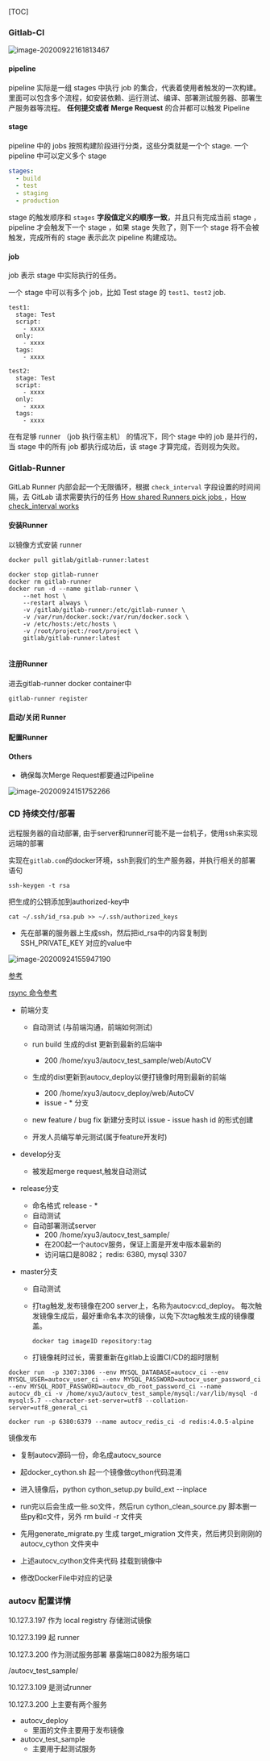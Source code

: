 [TOC]







### Gitlab-CI



![image-20200922161813467](CI_CD.assets/image-20200922161813467.png)



#### pipeline

pipeline 实际是一组 stages 中执行 job 的集合，代表着使用者触发的一次构建。里面可以包含多个流程，如安装依赖、运行测试、编译、部署测试服务器、部署生产服务器等流程。 **任何提交或者 Merge Request** 的合并都可以触发 Pipeline

#### stage

pipeline 中的 jobs 按照构建阶段进行分类，这些分类就是一个个 stage. 一个 pipeline 中可以定义多个 stage 

```yaml
stages:
  - build
  - test
  - staging
  - production
```

stage 的触发顺序和 `stages` **字段值定义的顺序一致**，并且只有完成当前 stage ， pipeline 才会触发下一个 stage ，如果 stage 失败了，则下一个 stage 将不会被触发，完成所有的 stage 表示此次 pipeline 构建成功。

#### job

job 表示 stage 中实际执行的任务。

一个 stage 中可以有多个 job，比如 Test stage 的 `test1`、`test2` job.

```ymal
test1:
  stage: Test
  script: 
    - xxxx
  only:
    - xxxx
  tags:
    - xxxx
    
test2:
  stage: Test
  script: 
    - xxxx
  only:
    - xxxx
  tags:
    - xxxx
```

在有足够 runner （job 执行宿主机） 的情况下，同个 stage 中的 job 是并行的，当 stage 中的所有 job 都执行成功后，该 stage 才算完成，否则视为失败。



### Gitlab-Runner

GitLab Runner 内部会起一个无限循环，根据 `check_interval` 字段设置的时间间隔，去 GitLab 请求需要执行的任务  [How shared Runners pick jobs ](https://docs.gitlab.com/ce/ci/runners/#how-shared-runners-pick-jobs)，[How check_interval works](https://gitlab.com/gitlab-org/gitlab-runner/blob/master/docs/configuration/advanced-configuration.md#how-check_interval-works)



#### 安装Runner

以镜像方式安装 runner

```bash
docker pull gitlab/gitlab-runner:latest
```

```
docker stop gitlab-runner
docker rm gitlab-runner
docker run -d --name gitlab-runner \
    --net host \
    --restart always \
    -v /gitlab/gitlab-runner:/etc/gitlab-runner \
    -v /var/run/docker.sock:/var/run/docker.sock \
    -v /etc/hosts:/etc/hosts \
    -v /root/project:/root/project \
    gitlab/gitlab-runner:latest


```



#### 注册Runner

进去gitlab-runner docker container中

```
gitlab-runner register
```





#### 启动/关闭 Runner



#### 配置Runner









#### Others

* 确保每次Merge Request都要通过Pipeline

![image-20200924151752266](CI_CD.assets/image-20200924151752266.png)



### CD 持续交付/部署

远程服务器的自动部署, 由于server和runner可能不是一台机子，使用ssh来实现远端的部署

实现在`gitlab.com`的docker环境，ssh到我们的生产服务器，并执行相关的部署语句

```
ssh-keygen -t rsa
```

把生成的公钥添加到authorized-key中

```
cat ~/.ssh/id_rsa.pub >> ~/.ssh/authorized_keys
```

* 先在部署的服务器上生成ssh，然后把id_rsa中的内容复制到 SSH_PRIVATE_KEY 对应的value中

![image-20200924155947190](CI_CD.assets/image-20200924155947190.png)

[参考](http://zacksleo.top/2017/04/14/GitLabCI%E9%80%9A%E8%BF%87ssh%E8%BF%9B%E8%A1%8C%E8%87%AA%E5%8A%A8%E9%83%A8%E7%BD%B2/index.html)



[rsync 命令参考](http://einverne.github.io/post/2017/07/rsync-introduction.html)





* 前端分支 

  * 自动测试 (与前端沟通，前端如何测试)
  * run  build 生成的dist 更新到最新的后端中
    * 200  /home/xyu3/autocv_test_sample/web/AutoCV
  * 生成的dist更新到autocv_deploy以便打镜像时用到最新的前端
    * 200  /home/xyu3/autocv_deploy/web/AutoCV  
    * issue - * 分支

  * new feature / bug fix 新建分支时以 issue - issue hash id 的形式创建
  * 开发人员编写单元测试(属于feature开发时)

* develop分支

  * 被发起merge request,触发自动测试

* release分支

  * 命名格式 release - *
  * 自动测试 
  * 自动部署测试server 
    * 200  /home/xyu3/autocv_test_sample/
    * 在200起一个autocv服务，保证上面是开发中版本最新的
    * 访问端口是8082； redis: 6380, mysql 3307

* master分支

  * 自动测试

  * 打tag触发,发布镜像在200 server上，名称为autocv:cd_deploy。 每次触发镜像生成后，最好重命名本次的镜像，以免下次tag触发生成的镜像覆盖。

    ```bash
    docker tag imageID repository:tag
    ```

  * 打镜像耗时过长，需要重新在gitlab上设置CI/CD的超时限制





```
docker run  -p 3307:3306 --env MYSQL_DATABASE=autocv_ci --env MYSQL_USER=autocv_user_ci --env MYSQL_PASSWORD=autocv_user_password_ci --env MYSQL_ROOT_PASSWORD=autocv_db_root_password_ci --name autocv_db_ci -v /home/xyu3/autocv_test_sample/mysql:/var/lib/mysql -d mysql:5.7 --character-set-server=utf8 --collation-server=utf8_general_ci
```

```
docker run -p 6380:6379 --name autocv_redis_ci -d redis:4.0.5-alpine
```



镜像发布



* 复制autocv源码一份，命名成autocv_source

* 起docker_cython.sh  起一个镜像做cython代码混淆

* 进入镜像后，python cython_setup.py build_ext --inplace

* run完以后会生成一些.so文件，然后run cython_clean_source.py 脚本删一些py和c文件，另外 rm build -r 文件夹

* 先用generate_migrate.py 生成 target_migration 文件夹，然后拷贝到刚刚的autocv_cython 文件夹中

* 上述autocv_cython文件夹代码 挂载到镜像中

* 修改DockerFile中对应的记录





### autocv 配置详情

10.127.3.197 作为 local registry 存储测试镜像

10.127.3.199 起 runner 

10.127.3.200 作为测试服务部署 暴露端口8082为服务端口

/autocv_test_sample/

10.127.3.109 是测试runner



10.127.3.200 上主要有两个服务

* autocv_deploy
  * 里面的文件主要用于发布镜像
* autocv_test_sample
  * 主要用于起测试服务





